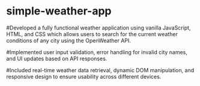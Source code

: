 # simple-weather-app

#Developed a fully functional weather application using vanilla JavaScript, HTML, and CSS
which allows users to search for the current weather conditions of any city using the OpenWeather API.

#Implemented user input validation, error handling for invalid city names, and UI updates based on API responses.

#Included real-time weather data retrieval, dynamic DOM manipulation, and responsive design to ensure usability
across different devices.
